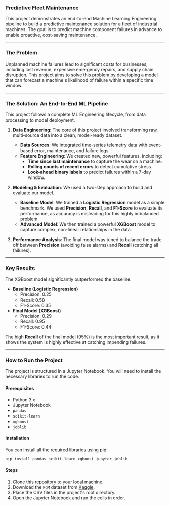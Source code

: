 ### Predictive Fleet Maintenance

This project demonstrates an end-to-end Machine Learning Engineering pipeline to build a predictive maintenance solution for a fleet of industrial machines. The goal is to predict machine component failures in advance to enable proactive, cost-saving maintenance.

-----

### The Problem

Unplanned machine failures lead to significant costs for businesses, including lost revenue, expensive emergency repairs, and supply chain disruption. This project aims to solve this problem by developing a model that can forecast a machine's likelihood of failure within a specific time window.

-----

### The Solution: An End-to-End ML Pipeline

This project follows a complete ML Engineering lifecycle, from data processing to model deployment.

1.  **Data Engineering**: The core of this project involved transforming raw, multi-source data into a clean, model-ready dataset.

      * **Data Sources**: We integrated time-series telemetry data with event-based error, maintenance, and failure logs.
      * **Feature Engineering**: We created new, powerful features, including:
          * **Time since last maintenance** to capture the wear on a machine.
          * **Rolling counts of recent errors** to detect cumulative stress.
          * **Look-ahead binary labels** to predict failures within a 7-day window.

2.  **Modeling & Evaluation**: We used a two-step approach to build and evaluate our model.

      * **Baseline Model**: We trained a **Logistic Regression** model as a simple benchmark. We used **Precision**, **Recall**, and **F1-Score** to evaluate its performance, as accuracy is misleading for this highly imbalanced problem.
      * **Advanced Model**: We then trained a powerful **XGBoost** model to capture complex, non-linear relationships in the data.

3.  **Performance Analysis**: The final model was tuned to balance the trade-off between **Precision** (avoiding false alarms) and **Recall** (catching all failures).

-----

### Key Results

The XGBoost model significantly outperformed the baseline.

  * **Baseline (Logistic Regression)**
      * Precision: 0.25
      * Recall: 0.58
      * F1-Score: 0.35
  * **Final Model (XGBoost)**
      * Precision: 0.29
      * Recall: 0.95
      * F1-Score: 0.44

The high **Recall** of the final model (95%) is the most important result, as it shows the system is highly effective at catching impending failures.

-----

### How to Run the Project

The project is structured in a Jupyter Notebook. You will need to install the necessary libraries to run the code.

#### Prerequisites

  * Python 3.x
  * Jupyter Notebook
  * `pandas`
  * `scikit-learn`
  * `xgboost`
  * `joblib`

#### Installation

You can install all the required libraries using pip:

```bash
pip install pandas scikit-learn xgboost jupyter joblib
```

#### Steps

1.  Clone this repository to your local machine.
2.  Download the `PdM` dataset from [Kaggle](https://www.google.com/search?q=https://www.kaggle.com/datasets/sriharishetty1/predictive-maintenance-dataset).
3.  Place the CSV files in the project's root directory.
4.  Open the Jupyter Notebook and run the cells in order.
